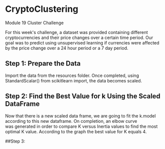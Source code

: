 # CryptoClustering
Module 19 Cluster Challenge

For this week's challenge, a dataset was provided containing different cryptocurrencies and their price changes over a certain time period. Our goal was to predict using unsupervised learning if currencies were affected by the price change over a 24 hour period or a 7 day period. 

## Step 1: Prepare the Data
Import the data from the resources folder. Once completed, using StandardScalar() from scikitlearn import, the data becomes scaled.

## Step 2: Find the Best Value for k Using the Scaled DataFrame
Now that there is a new scaled data frame, we are going to fit the k.model according to this new dataframe. On completion, an elbow curve  
was generated in order to compare K versus Inertia values to find the most optimal K value. According to the graph the best value for K equals 4.

##Step 3:

